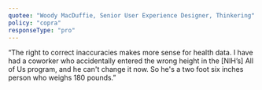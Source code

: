 ```yaml
---
quotee: "Woody MacDuffie, Senior User Experience Designer, Thinkering"
policy: "copra"
responseType: "pro"
---
```


“The right to correct inaccuracies makes more sense for health data. I have had a coworker who accidentally entered the wrong height in the [NIH’s] All of Us program, and he can't change it now. So he's a two foot six inches person who weighs 180 pounds.”
